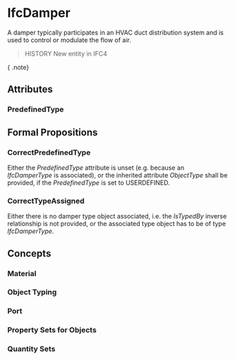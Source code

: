 # IfcDamper

A damper typically participates in an HVAC duct distribution system and is used to control or modulate the flow of air.

> HISTORY  New entity in IFC4

{ .note}
>

## Attributes

### PredefinedType


## Formal Propositions

### CorrectPredefinedType
Either the _PredefinedType_ attribute is unset (e.g. because an _IfcDamperType_ is associated), or the inherited attribute _ObjectType_ shall be provided, if the _PredefinedType_ is set to USERDEFINED.

### CorrectTypeAssigned
Either there is no damper type object associated, i.e. the _IsTypedBy_ inverse relationship is not provided, or the associated type object has to be of type _IfcDamperType_.

## Concepts

### Material


### Object Typing


### Port


### Property Sets for Objects


### Quantity Sets


